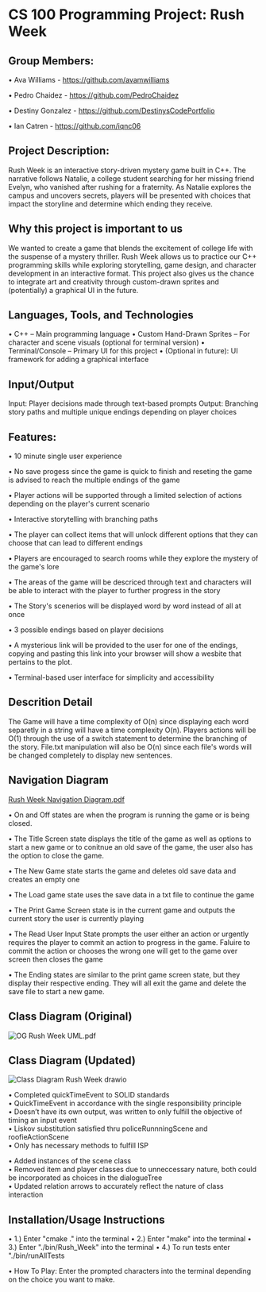 # CS 100 Programming Project: Rush Week

## Group Members:
• Ava Williams - https://github.com/avamwilliams

• Pedro Chaidez - https://github.com/PedroChaidez

• Destiny Gonzalez - https://github.com/DestinysCodePortfolio

• Ian Catren - https://github.com/iqnc06

## Project Description:
Rush Week is an interactive story-driven mystery game built in C++. The narrative follows Natalie, a college student searching for her missing friend Evelyn, who vanished after rushing for a fraternity. As Natalie explores the campus and uncovers secrets, players will be presented with choices that impact the storyline and determine which ending they receive.

## Why this project is important to us
We wanted to create a game that blends the excitement of college life with the suspense of a mystery thriller. Rush Week allows us to practice our C++ programming skills while exploring storytelling, game design, and character development in an interactive format. This project also gives us the chance to integrate art and creativity through custom-drawn sprites and (potentially) a graphical UI in the future.

## Languages, Tools, and Technologies
• C++ – Main programming language
• Custom Hand-Drawn Sprites – For character and scene visuals (optional for terminal version)
• Terminal/Console – Primary UI for this project
• (Optional in future): UI framework for adding a graphical interface

## Input/Output
Input: Player decisions made through text-based prompts
Output: Branching story paths and multiple unique endings depending on player choices

## Features:
• 10 minute single user experience

• No save progess since the game is quick to finish and reseting the game is advised to reach the multiple endings of the game

• Player actions will be supported through a limited selection of actions depending on the player's current scenario

• Interactive storytelling with branching paths

• The player can collect items that will unlock different options that they can choose that can lead to different endings

• Players are encouraged to search rooms while they explore the mystery of the game's lore

• The areas of the game will be descriced through text and characters will be able to interact with the player to further progress in the story

• The Story's scenerios will be displayed word by word instead of all at once

• 3 possible endings based on player decisions

• A mysterious link will be provided to the user for one of the endings, copying and pasting this link into your browser will show a wesbite that pertains to the plot.

• Terminal-based user interface for simplicity and accessibility

## Descrition Detail
The Game will have a time complexity of O(n) since displaying each word separetly in a string will have a time complexity O(n). Players actions will be O(1) through the use of a switch statement to determine the branching of the story. File.txt manipulation will also be O(n) since each file's words will be changed completely to display new sentences. 

## Navigation Diagram 
[Rush Week Navigation Diagram.pdf](https://github.com/user-attachments/files/20130168/Rush.Week.Navigation.Diagram.pdf)

• On and Off states are when the program is running the game or is being closed.

• The Title Screen state displays the title of the game as well as options to start a new game or to conitnue an old save of the game, the user also has the option to close the game.

• The New Game state starts the game and deletes old save data and creates an empty one

• The Load game state uses the save data in a txt file to continue the game

• The Print Game Screen state is in the current game and outputs the current story the user is currently playing

• The Read User Input State prompts the user either an action or urgently requires the player to commit an action to progress in the game. Faluire to commit the action or chooses the wrong one will get to the game over screen then closes the game

• The Ending states are similar to the print game screen state, but they display their respective ending. They will all exit the game and delete the save file to start a new game.

## Class Diagram (Original)
![OG Rush Week UML.pdf](https://github.com/user-attachments/assets/eb263937-e597-4754-b73a-55eee32d53cd)

## Class Diagram (Updated)
![Class Diagram Rush Week drawio](https://github.com/user-attachments/assets/434b5bad-c6b9-482d-8c7b-ee373642a6ce)

• Completed quickTimeEvent to SOLID standards  
  • QuickTimeEvent in accordance with the single responsibility principle  
    • Doesn’t have its own output, was written to only fulfill the objective of timing an input event  
  • Liskov substitution satisfied thru policeRunnningScene and roofieActionScene  
  • Only has necessary methods to fulfill ISP  

• Added instances of the scene class   
• Removed item and player classes due to unneccessary nature, both could be incorporated as choices in the dialogueTree  
• Updated relation arrows to accurately reflect the nature of class interaction  


## Installation/Usage Instructions
• 1.) Enter "cmake ." into the terminal
• 2.) Enter "make" into the terminal
• 3.) Enter "./bin/Rush_Week" into the terminal
• 4.) To run tests enter "./bin/runAllTests

• How To Play: Enter the prompted characters into the terminal depending on the choice you want to make.

